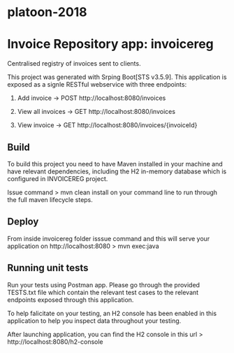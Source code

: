 # platoon-2018

# Invoice Repository app: invoicereg

Centralised registry of invoices sent to clients.

This project was generated with Srping Boot[STS v3.5.9]. This application is exposed as a signle RESTful webservice with three endpoints:

1. Add invoice -> POST http://localhost:8080/invoices

2. View all invoices ->  GET http://localhost:8080/invoices

3. View invoice -> GET http://localhost:8080/invoices/{invoiceId} 


## Build

To build this project you need to have Maven installed in your machine and have relevant dependencies, including the H2 in-memory database
which is configured in INVOICEREG project.

Issue command > mvn clean install on your command line to run through the full maven lifecycle steps. 


## Deploy 

From inside invoicereg folder isssue command and this will serve your application on http://localhost:8080 > mvn exec:java

## Running unit tests

Run your tests using Postman app. Please go through the provided TESTS.txt file which contain the relevant test cases to the relevant 
endpoints exposed through this application.

To help falicitate on your testing, an H2 console has been enabled in this application to help you inspect data throughout your testing.

After launching application, you can find the H2 console in this url > http://localhost:8080/h2-console
